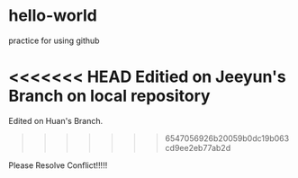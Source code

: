 # hello-world
practice for using github

<<<<<<< HEAD
Editied on Jeeyun's Branch on local repository
=======
Edited on Huan's Branch.
>>>>>>> 6547056926b20059b0dc19b063cd9ee2eb77ab2d


Please Resolve Conflict!!!!!
